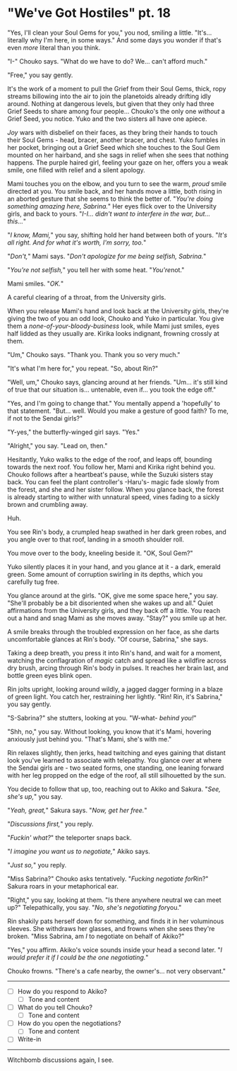 # "We've Got Hostiles" pt. 18

"Yes, I'll clean your Soul Gems for you," you nod, smiling a little. "It's... literally why I'm here, in some ways." And some days you wonder if that's even *more* literal than you think.

"I-" Chouko says. "What do we have to do? We... can't afford much."

"Free," you say gently.

It's the work of a moment to pull the Grief from their Soul Gems, thick, ropy streams billowing into the air to join the planetoids already drifting idly around. Nothing at dangerous levels, but given that they only had three Grief Seeds to share among four people... Chouko's the only one *without* a Grief Seed, you notice. Yuko and the two sisters all have one apiece.

*Joy* wars with disbelief on their faces, as they bring their hands to touch their Soul Gems - head, bracer, another bracer, and chest. Yuko fumbles in her pocket, bringing out a Grief Seed which she touches to the Soul Gem mounted on her hairband, and she sags in relief when she sees that nothing happens. The purple haired girl, feeling your gaze on her, offers you a weak smile, one filled with relief and a silent apology.

Mami touches you on the elbow, and you turn to see the warm, *proud* smile directed at you. You smile back, and her hands move a little, both rising in an aborted gesture that she seems to think the better of. "*You're doing something amazing here, Sabrina.*" Her eyes flick over to the University girls, and back to yours. "*I-I... didn't want to interfere in the war, but... this...*"

"*I know, Mami,*" you say, shifting hold her hand between both of yours. "*It's all right. And for what it's worth, I'm sorry, too.*"

"*Don't,*" Mami says. "*Don't apologize for me being selfish, Sabrina.*"

"*You're not selfish,*" you tell her with some heat. "*You're*not."

Mami smiles. "*OK.*"

A careful clearing of a throat, from the University girls.

When you release Mami's hand and look back at the University girls, they're giving the two of you an odd look, Chouko and Yuko in particular. You give them a *none-of-your-bloody-business* look, while Mami just smiles, eyes half lidded as they usually are. Kirika looks indignant, frowning crossly at them.

"Um," Chouko says. "Thank you. Thank you so very much."

"It's what I'm here for," you repeat. "So, about Rin?"

"Well, um," Chouko says, glancing around at her friends. "Um... it's still kind of true that our situation is... untenable, even if... you took the edge off."

"Yes, and I'm going to change that." You mentally append a 'hopefully' to that statement. "But... well. Would you make a gesture of good faith? To me, if not to the Sendai girls?"

"Y-yes," the butterfly-winged girl says. "Yes."

"Alright," you say. "Lead on, then."

Hesitantly, Yuko walks to the edge of the roof, and leaps off, bounding towards the next roof. You follow her, Mami and Kirika right behind you. Chouko follows after a heartbeat's pause, while the Suzuki sisters stay back. You can feel the plant controller's -Haru's- magic fade slowly from the forest, and she and her sister follow. When you glance back, the forest is already starting to wither with unnatural speed, vines fading to a sickly brown and crumbling away.

Huh.

You see Rin's body, a crumpled heap swathed in her dark green robes, and you angle over to that roof, landing in a smooth shoulder roll.

You move over to the body, kneeling beside it. "OK, Soul Gem?"

Yuko silently places it in your hand, and you glance at it - a dark, emerald green. Some amount of corruption swirling in its depths, which you carefully tug free.

You glance around at the girls. "OK, give me some space here," you say. "She'll probably be a bit disoriented when she wakes up and all." Quiet affirmations from the University girls, and they back off a little. You reach out a hand and snag Mami as she moves away. "Stay?" you smile up at her.

A smile breaks through the troubled expression on her face, as she darts uncomfortable glances at Rin's body. "Of course, Sabrina," she says.

Taking a deep breath, you press it into Rin's hand, and wait for a moment, watching the conflagration of *magic* catch and spread like a wildfire across dry brush, arcing through Rin's body in pulses. It reaches her brain last, and bottle green eyes blink open.

Rin jolts upright, looking around wildly, a jagged dagger forming in a blaze of green light. You catch her, restraining her lightly. "Rin! Rin, it's Sabrina," you say gently.

"S-Sabrina?" she stutters, looking at you. "W-what- *behind you!*"

"Shh, no," you say. Without looking, you know that it's Mami, hovering anxiously just behind you. "That's Mami, she's with me."

Rin relaxes slightly, then jerks, head twitching and eyes gaining that distant look you've learned to associate with telepathy. You glance over at where the Sendai girls are - two seated forms, one standing, one leaning forward with her leg propped on the edge of the roof, all still silhouetted by the sun.

You decide to follow that up, too, reaching out to Akiko and Sakura. "*See, she's up,*" you say.

"*Yeah, great,*" Sakura says. "*Now, get her free.*"

"*Discussions first,*" you reply.

"*Fuckin' what?*" the teleporter snaps back.

"*I imagine you want us to negotiate,*" Akiko says.

"*Just so,*" you reply.

"Miss Sabrina?" Chouko asks tentatively. "*Fucking negotiate for*Rin?" Sakura roars in your metaphorical ear.

"Right," you say, looking at them. "Is there anywhere neutral we can meet up?" Telepathically, you say. "*No, she's negotiating for*you."

Rin shakily pats herself down for something, and finds it in her voluminous sleeves. She withdraws her glasses, and frowns when she sees they're broken. "Miss Sabrina, am *I* to negotiate on behalf of Akiko?"

"Yes," you affirm. Akiko's voice sounds inside your head a second later. "*I would prefer it if *I* could be the one negotiating.*"

Chouko frowns. "There's a cafe nearby, the owner's... not very observant."

---

- [ ] How do you respond to Akiko?
  - [ ] Tone and content
- [ ] What do you tell Chouko?
  - [ ] Tone and content
- [ ] How do you open the negotiations?
  - [ ] Tone and content
- [ ] Write-in

---

Witchbomb discussions again, I see.
